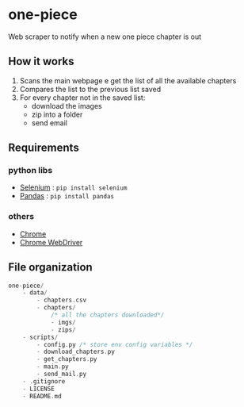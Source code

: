 # one-piece
Web scraper to notify when a new one piece chapter is out

## How it works

1. Scans the main webpage e get the list of all the available chapters
1. Compares the list to the previous list saved
1. For every chapter not in the saved list:
    - download the images
    - zip into a folder
    - send email

## Requirements

### python libs

- [Selenium](https://www.selenium.dev/) : `pip install selenium`
- [Pandas](https://pandas.pydata.org/) : `pip install pandas`

### others

- [Chrome](https://www.google.com/chrome/)
- [Chrome WebDriver](https://chromedriver.chromium.org/downloads)

## File organization

``` c
one-piece/
    - data/
        - chapters.csv
        - chapters/
            /* all the chapters downloaded*/
            - imgs/
            - zips/
    - scripts/
        - config.py /* store env config variables */
        - download_chapters.py
        - get_chapters.py
        - main.py 
        - send_mail.py
    - .gitignore
    - LICENSE
    - README.md
```
